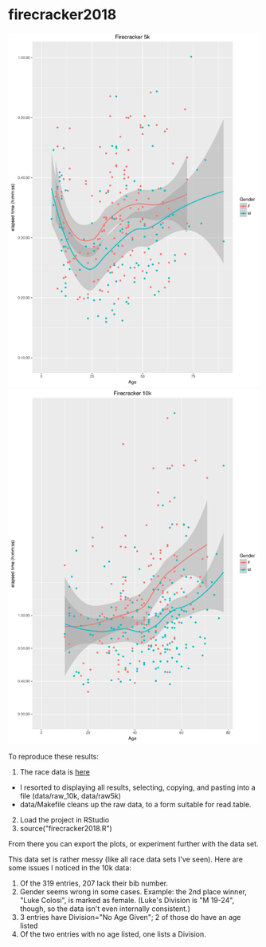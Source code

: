 # firecracker2018
![alt text](https://github.com/aaronferrucci/firecracker2018/blob/master/time_vs_age5k.svg "5k time vs. age image")
![alt text](https://github.com/aaronferrucci/firecracker2018/blob/master/time_vs_age10k.svg "10k time vs. age image")

To reproduce these results: 
1. The race data is [here](https://runsignup.com/Race/Results/47158/?rsus=100-200-fe20fdef-2ac6-4a9b-ba22-de732186e749#resultSetId-121795)
  * I resorted to displaying all results, selecting, copying, and pasting into
    a file (data/raw_10k, data/raw5k)
  * data/Makefile cleans up the raw data, to a form suitable for read.table.
2. Load the project in RStudio
3. source("firecracker2018.R")

From there you can export the plots, or experiment further with the data set.

This data set is rather messy (like all race data sets I've seen). Here are
some issues I noticed in the 10k data:
1. Of the 319 entries, 207 lack their bib number.
2. Gender seems wrong in some cases. Example: the 2nd place winner, "Luke
   Colosi", is marked as female. (Luke's Division is "M 19-24", though, so the
   data isn't even internally consistent.)
3. 3 entries have Division="No Age Given"; 2 of those do have an age listed
4. Of the two entries with no age listed, one lists a Division.

